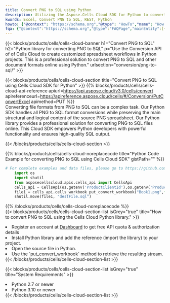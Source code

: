 ```yaml
---
title: Convert PNG to SQL using Python 
description: Utilizing the Aspose.Cells Cloud SDK for Python to convert a PNG format file to a SQL format file. 
kwords: Excel, Convert PNG to SQL, REST, Python
howto: {"@context": "https://schema.org","@type": "HowTo","name": "How to convert PNG to SQL using the Cells Cloud Python library.","description": "How to convert PNG to SQL using the Cells Cloud Python library.","image": {"@type": "ImageObject"},"url": "/python/conversion/png-to-sql/","step": [{ "@type": "HowToStep","name": "How to convert PNG to SQL using the Cells Cloud Python library. step 1", "image": {"@type": "ImageObject",},"url": "/python/conversion/png-to-sql/","text": "Register an account at <a href='https://dashboard.aspose.cloud/'>Dashboard</a> to get free API quota & authorization details",},{ "@type": "HowToStep","name": "How to convert PNG to SQL using the Cells Cloud Python library. step 1", "image": {"@type": "ImageObject",},"url": "/python/conversion/png-to-sql/","text": "Install Python library and add the reference (import the library) to your project.",},{ "@type": "HowToStep","name": "How to convert PNG to SQL using the Cells Cloud Python library. step 1", "image": {"@type": "ImageObject",},"url": "/python/conversion/png-to-sql/","text": "Open the source file in Python.",},{ "@type": "HowToStep","name": "How to convert PNG to SQL using the Cells Cloud Python library. step 1", "image": {"@type": "ImageObject",},"url": "/python/conversion/png-to-sql/","text": "Use the `put_convert_workbook` method to retrieve the resulting stream.",}, ],"supply": {"@type": "HowToSupply","name": "document"},"tool": [{"@type": "HowToTool","name": "PyCharm, Visual Studio Code, Sublime, Eclipse"},{"@type": "HowToTool","name": "Aspose Cells"}],"totalTime": "PT6M"}
fqa: {"@context":"https://schema.org","@type":"FAQPage","mainEntity":[{"@type":"Question","name":"Why convert file formats in C# using REST API?","acceptedAnswer":{"@type":"Answer","text":"Documents are encoded in many ways, and some files may be incompatible with the software you use. To open and read such files, just convert them to appropriate file formats.<br/><ol><li>Install .NET SDK and add the reference (import the library) to your project.</li><li>Open the source file in C# using REST API.</li><li>Call the PutConvertWorkbookRequest() method, passing an output filename with required extension.</li><li>Get the result of conversion as a separate file.</li></ol>"}},{"@type":"Question","name":"What file formats can I convert with your C# library?","acceptedAnswer":{"@type":"Answer","text":"We support a variety of file formats for conversion using .NET library, including XLSX, Excel, xls , PDF, CSV, HTML, Markdown, XML, PNG, JPG, TIFF, Json, TXT and many more."}},{"@type":"Question","name":"What is the maximum allowed file size for conversion using this .NET library?","acceptedAnswer":{"@type":"Answer","text":"There are no file size limits for format conversions using .NET library."}}]}
---
```



{{< blocks/products/cells/cells-cloud-banner h1="Convert PNG to SQL" h2="Python library for converting PNG to SQL" p="Use the Conversion API of of Cells Cloud to create customized spreadsheet workflows in Python projects. This is a professional solution to convert PNG to SQL and other document formats online using Python." urlsection="conversion/png-to-sql/" >}}

{{< blocks/products/cells/cells-cloud-section  title="Convert PNG to SQL using Cells Cloud SDK for Python" >}}
{{% blocks/products/cells/cells-cloud-api-reference  apiurl=https://api.aspose.cloud/v3.0/cells/convert  apireferenceurl=https://apireference.aspose.cloud/cells/#/Conversion/PutConvertExcel  apimethod=PUT %}}
<br/>
Converting file formats from PNG to SQL can be a complex task. Our Python SDK handles all PNG to SQL format conversions while preserving the main structural and logical content of the source PNG spreadsheet. Our Python library provides a professional solution for converting PNG to SQL files online. This Cloud SDK empowers Python developers with powerful functionality and ensures high-quality SQL output.

{{< /blocks/products/cells/cells-cloud-section >}}

{{% blocks/products/cells/cells-cloud-noreplacecode title="Python Code Example for converting PNG to SQL using Cells Cloud SDK" gistPath="" %}}
 
```python
# For complete examples and data files, please go to https://github.com/aspose-cells-cloud/aspose-cells-cloud-python/
    import os
    import shutil
    from asposecellscloud.apis.cells_api import CellsApi
    cells_api = CellsApi(os.getenv('ProductClientId'),os.getenv('ProductClientSecret'))
    file1 = cells_api.cells_workbook_put_convert_workbook("Book1.png",format="sql")
    shutil.move(file1, "destFile.sql")     
```
 
{{% /blocks/products/cells/cells-cloud-noreplacecode  %}}
<br/>
{{< blocks/products/cells/cells-cloud-section-list isGrey="true"  title="How to convert PNG to SQL using the Cells Cloud Python library." >}}
<li>Register an account at <a href="https://dashboard.aspose.cloud/">Dashboard</a> to get free API quota & authorization details</li>
<li>Install Python library and add the reference (import the library) to your project.</li>
<li>Open the source file in Python.</li>
<li>Use the `put_convert_workbook` method to retrieve the resulting stream.</li>
{{< /blocks/products/cells/cells-cloud-section-list >}}

{{< blocks/products/cells/cells-cloud-section-list isGrey="true"  title="System Requirements" >}}
<li>Python 2.7 or newer</li>
<li>Python 3.10 or newer</li>
{{< /blocks/products/cells/cells-cloud-section-list >}}
